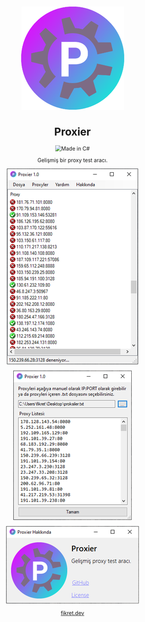 <div align="center">

<img src="resimler/logo.png" height=275></img>

# Proxier

![Made in C#](https://img.shields.io/static/v1?label=made%20in&message=C%23&color=blueviolet)

Gelişmiş bir proxy test aracı.

<img src="resimler/proxier1.png"></img>

<img src="resimler/proxier2.png"></img>

<img src="resimler/proxier3.png"></img>

[fikret.dev](https://fikret.dev/)

</div>